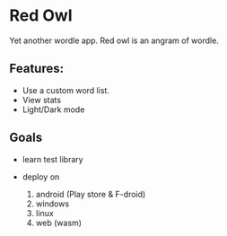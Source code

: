 # Red Owl

Yet another wordle app. Red owl is an angram of wordle. 


## Features:
- Use a custom word list.
- View stats
- Light/Dark mode

## Goals
- learn test library

- deploy on 
  1. android (Play store & F-droid)
  2. windows
  3. linux
  4. web (wasm)

